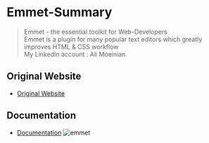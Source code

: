 # Emmet-Summary
> Emmet - the essential toolkit for Web-Developers <br />
> Emmet is a plugin for many popular text editors which greatly improves HTML & CSS workflow <br />
> My LinkedIn account : Ali Moeinian <br />
## Original Website
 - [Original Website](https://emmet.io/)
## Documentation
- [Documentation](https://docs.emmet.io/)
![emmet](https://user-images.githubusercontent.com/83610951/160842705-83cc680b-ee5e-4e54-a8fd-5b17848d88da.jpg)

